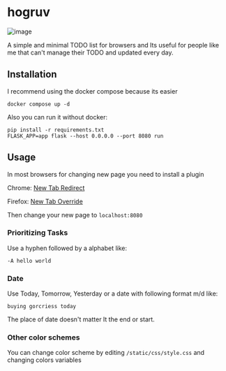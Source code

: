 # hogruv
![image](https://user-images.githubusercontent.com/71145952/215286684-9fe2a3b3-e128-4c6d-99c9-8388dd70a831.png)



A simple and minimal TODO list for browsers and Its useful for people like me that can't manage their TODO and updated every day.

## Installation
I recommend using the docker compose because its easier
```docker
docker compose up -d
```
Also you can run it without docker:
```
pip install -r requirements.txt
FLASK_APP=app flask --host 0.0.0.0 --port 8080 run
```

## Usage 
In most browsers for changing new page you need to install a plugin

Chrome: [New Tab Redirect](https://chrome.google.com/webstore/detail/new-tab-redirect/icpgjfneehieebagbmdbhnlpiopdcmna?hl=en)

Firefox: [New Tab Override](https://addons.mozilla.org/en-US/firefox/addon/new-tab-override/)

Then change your new page to `localhost:8080`

### Prioritizing Tasks
Use a hyphen followed by a alphabet like:
```
-A hello world
```

### Date
Use Today, Tomorrow, Yesterday or a date with following format m/d like:
```
buying gorcriess today
```

The place of date doesn't matter It the end or start.
### Other color schemes
You can change color scheme by editing `/static/css/style.css` and changing colors variables

